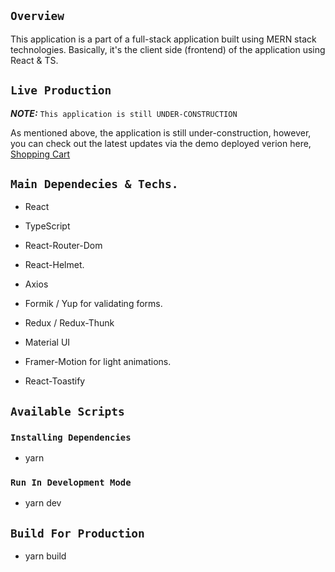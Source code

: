 ## `Overview`

This application is a part of a full-stack application built using MERN stack technologies. Basically, it's the client side (frontend) of the application using React & TS.

## `Live Production`

**_NOTE:_** `This application is still UNDER-CONSTRUCTION`

As mentioned above, the application is still under-construction, however, you can check out the latest updates via the demo deployed verion here, [Shopping Cart](https://buywithshoppingcart.netlify.app)

## `Main Dependecies & Techs.`

- React

- TypeScript

- React-Router-Dom

- React-Helmet.

- Axios

- Formik / Yup for validating forms.

- Redux / Redux-Thunk

- Material UI

- Framer-Motion for light animations.

- React-Toastify

## `Available Scripts`

### `Installing Dependencies`

- yarn

### `Run In Development Mode`

- yarn dev

## `Build For Production`

- yarn build
